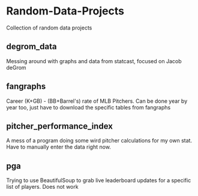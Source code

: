 # Random-Data-Projects
Collection of random data projects

## degrom_data
Messing around with graphs and data from statcast, focused on Jacob deGrom

## fangraphs
Career (K+GB) - (BB+Barrel's) rate of MLB Pitchers. Can be done year by year too, just have to download the specific tables from fangraphs

## pitcher_performance_index
A mess of a program doing some wird pitcher calculations for my own stat. Have to manually enter the data right now.

## pga
Trying to use BeautifulSoup to grab live leaderboard updates for a specific list of players. Does not work
